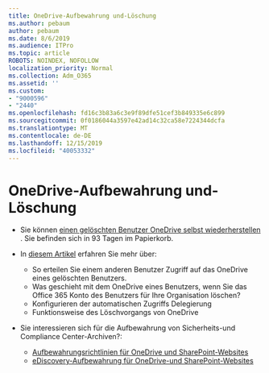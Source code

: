 ```yaml
---
title: OneDrive-Aufbewahrung und-Löschung
ms.author: pebaum
author: pebaum
ms.date: 8/6/2019
ms.audience: ITPro
ms.topic: article
ROBOTS: NOINDEX, NOFOLLOW
localization_priority: Normal
ms.collection: Adm_O365
ms.assetid: ''
ms.custom:
- "9000596"
- "2440"
ms.openlocfilehash: fd16c3b83a6c3e9f89dfe51cef3b849335e6c899
ms.sourcegitcommit: 0f0186044a3597e42ad14c32ca58e7224344dcfa
ms.translationtype: MT
ms.contentlocale: de-DE
ms.lasthandoff: 12/15/2019
ms.locfileid: "40053332"
---
```

# <a name="onedrive-retention-and-deletion"></a>OneDrive-Aufbewahrung und-Löschung

- Sie können [einen gelöschten Benutzer OneDrive selbst wiederherstellen](https://docs.microsoft.com/onedrive/restore-deleted-onedrive) . Sie befinden sich in 93 Tagen im Papierkorb. 

- In [diesem Artikel](https://docs.microsoft.com/onedrive/restore-deleted-onedrive) erfahren Sie mehr über:
    - So erteilen Sie einem anderen Benutzer Zugriff auf das OneDrive eines gelöschten Benutzers.
    - Was geschieht mit dem OneDrive eines Benutzers, wenn Sie das Office 365 Konto des Benutzers für Ihre Organisation löschen?
    - Konfigurieren der automatischen Zugriffs Delegierung
    - Funktionsweise des Löschvorgangs von OneDrive

- Sie interessieren sich für die Aufbewahrung von Sicherheits-und Compliance Center-Archiven?:
    - [Aufbewahrungsrichtlinien für OneDrive und SharePoint-Websites](https://docs.microsoft.com/office365/securitycompliance/retention-policies?redirectSourcePath=%252farticle%252f5e377752-700d-4870-9b6d-12bfc12d2423#content-in-onedrive-accounts-and-sharepoint-sites)
    - [eDiscovery-Aufbewahrung für OneDrive-und SharePoint-Websites](https://docs.microsoft.com/office365/securitycompliance/ediscovery-cases#step-4-place-content-locations-on-hold)



